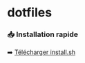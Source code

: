 # dotfiles

### 📥 Installation rapide

➡️ [Télécharger install.sh](https://raw.githubusercontent.com/zoyern/.dotfiles/main/install.sh)
